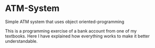 # ATM-System
Simple ATM system that uses object oriented-programming

This is a programming exercise of a bank account from one of my textbooks. 
Here I have explained how everything works to make it better understandable. 
